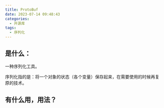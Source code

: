 ```yaml
---
title: ProtoBuf
date: 2023-07-14 09:48:43
categories:
  - 开源库
tags:
  - 序列化
---
```



## 是什么：

一种序列化工具。

序列化指的是：将一个对象的状态（各个变量）保存起来，在需要使用的时候再复原的技术。







## 有什么用，用法？

